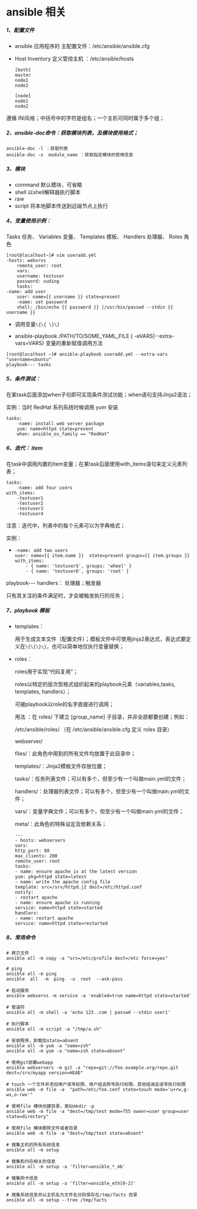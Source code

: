 # ansible 相关

##### 1、配置文件

- ansible 应用程序的 主配置文件：/etc/ansible/ansible.cfg

- Host Inventory 定义管控主机 ：/etc/ansible/hosts

  ```hosts
  [both]
  master
  node1
  node2
  
  [node]
  node1
  node2
  ```

遵循 INI风格；中括号中的字符是组名；一个主机可同时属于多个组；

##### 2、ansible-doc命令：获取模块列表，及模块使用格式；

```
ansible-doc -l ：获取列表
ansible-doc -s  module_name ：获取指定模块的使用信息
```

##### 3、模块

- command 默认模块，可省略
- shell 以shell解释器执行脚本
- raw
- script 将本地脚本传送到远端节点上执行

##### 4、变量使用示例：

Tasks 任务、 Variables 变量、 Templates 模板、 Handlers 处理器、 Roles 角色

```
[root@localhost~]# vim useradd.yml
-hosts: websrvs
    remote_user: root
    vars:
    username: testuser
    password: xuding
    tasks:
-name: add user
    user: name={{ username }} state=present
    -name: set password
    shell: /bin/echo {{ password }} |/usr/bin/passwd --stdin {{ username }}
```

- 调用变量`\{\{ \}\} `

- ansible-playbook /PATH/TO/SOME_YAML_FILE  { -eVARS|--extra-vars=VARS}  变量的重新赋值调用方法

```
[root@localhost ~]# ansible-playbook useradd.yml --extra-vars "username=ubuntu"
playbook--- tasks
```

##### 5、条件测试：

在某task后面添加when子句即可实现条件测试功能；when语句支持Jinja2语法；

实例：当时 RedHat 系列系统时候调用 yum 安装

```
tasks:
    -name: install web server package
    yum: name=httpd state=present
    when: ansible_os_family == "RedHat"
```

##### 6、迭代： item

在task中调用内置的item变量；在某task后面使用with_items语句来定义元素列表；

```
tasks:
    -name: add four users
with_items:
    -testuser1
    -testuser2
    -testuser3
    -testuser4
```

注意：迭代中，列表中的每个元素可以为字典格式；

实例：

- ```
  -name: add two users
  user: name={{ item.name }}  state=present groups={{ item.groups }}
  with_items:
      - { name: 'testuser5', groups: 'wheel' }
      - { name: 'testuser6', groups: 'root' }
  ```


playbook--- handlers： 处理器；触发器

只有其关注的条件满足时，才会被触发执行的任务；

##### 7、playbook 模板

- templates：

  用于生成文本文件（配置文件）；模板文件中可使用jinja2表达式，表达式要定义在`\{\{\}\}`，也可以简单地仅执行变量替换；

- roles：

  roles用于实现“代码复用”；

  roles以特定的层次型格式组织起来的playbook元素（variables,tasks, templates, handlers）；

  可被playbook以role的名字直接进行调用；

  用法 ：在 roles/ 下建立 [group_name] 子目录，并非全部都要创建；例如：

  /etc/ansible/roles/ （在 /etc/ansible/ansible.cfg 定义 roles 目录）

  webserver/

  files/：此角色中用到的所有文件均放置于此目录中；

  templates/：Jinja2模板文件存放位置；

  tasks/：任务列表文件；可以有多个，但至少有一个叫做main.yml的文件；

  handlers/：处理器列表文件；可以有多个，但至少有一个叫做main.yml的文件；

  vars/：变量字典文件；可以有多个，但至少有一个叫做main.yml的文件；

  meta/：此角色的特殊设定及依赖关系；

  ```
  ---
  - hosts: webservers
  vars:
  http_port: 80
  max_clients: 200
  remote_user: root
  tasks:
  - name: ensure apache is at the latest version
  yum: pkg=httpd state=latest
  - name: write the apache config file
  template: src=/srv/httpd.j2 dest=/etc/httpd.conf
  notify:
  - restart apache
  - name: ensure apache is running
  service: name=httpd state=started
  handlers:
  - name: restart apache
  service: name=httpd state=restarted
  ```

##### 8、常用命令

```
# 拷贝文件
ansible all -m copy -a "src=/etc/profile dest=/etc force=yes"

# ping
ansible all -m ping
ansible  all  -m  ping  -u  root  --ask-pass

# 启动服务
ansible webservs -m service -a 'enabled=true name=httpd state=started'

# 管道符
ansible all -m shell -a 'echo 123..com | passwd --stdin user1'

# 执行脚本
ansible all -m script -a "/tmp/a.sh"

# 安装程序，卸载加state=absent
ansible all -m yum -a "name=zsh"
ansible all -m yum -a "name=zsh state=absent"

# 使用git部署webapp
ansible webservers -m git -a "repo=git://foo.example.org/repo.git dest=/srv/myapp version=HEAD"

# touch 一个文件并添加用户读写权限，用户组去除写执行权限，其他组减去读写执行权限
ansible web -m file -a  "path=/etc/foo.conf state=touch mode='u+rw,g-wx,o-rwx'"

# 使用file 模块创建目录，类似mkdir -p
ansible web -m file -a "dest=/tmp/test mode=755 owner=user group=user state=directory"

# 使用file 模块删除文件或者目录
ansible web -m file -a "dest=/tmp/test state=absent"

# 搜集主机的所有系统信息
ansible all -m setup

# 搜集和内存相关的信息
ansible all -m setup -a 'filter=ansible_*_mb'

# 搜集网卡信息
ansible all -m setup -a 'filter=ansible_eth[0-2]'

# 搜集系统信息并以主机名为文件名分别保存在/tmp/facts 目录
ansible all -m setup --tree /tmp/facts
```

